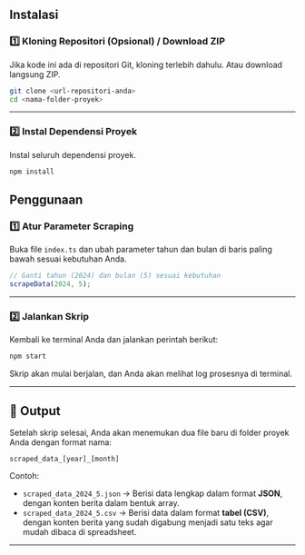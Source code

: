 ## Instalasi
### 1️⃣ Kloning Repositori (Opsional) / Download ZIP

Jika kode ini ada di repositori Git, kloning terlebih dahulu. Atau download langsung ZIP.

```bash
git clone <url-repositori-anda>
cd <nama-folder-proyek>
```

---

### 2️⃣ Instal Dependensi Proyek

Instal seluruh dependensi proyek.

```bash
npm install
```

## Penggunaan
### 1️⃣ Atur Parameter Scraping

Buka file `index.ts` dan ubah parameter tahun dan bulan di baris paling bawah sesuai kebutuhan Anda.

```typescript
// Ganti tahun (2024) dan bulan (5) sesuai kebutuhan
scrapeData(2024, 5); 
```

---

### 2️⃣ Jalankan Skrip

Kembali ke terminal Anda dan jalankan perintah berikut:

```bash
npm start
```

Skrip akan mulai berjalan, dan Anda akan melihat log prosesnya di terminal.

---

## 📄 Output

Setelah skrip selesai, Anda akan menemukan dua file baru di folder proyek Anda dengan format nama:

```
scraped_data_[year]_[month]
```

Contoh:

- `scraped_data_2024_5.json` → Berisi data lengkap dalam format **JSON**, dengan konten berita dalam bentuk array.  
- `scraped_data_2024_5.csv` → Berisi data dalam format **tabel (CSV)**, dengan konten berita yang sudah digabung menjadi satu teks agar mudah dibaca di spreadsheet.

---
